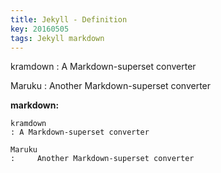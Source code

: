 ```yaml
---
title: Jekyll - Definition
key: 20160505
tags: Jekyll markdown
---
```


kramdown
: A Markdown-superset converter

Maruku
:     Another Markdown-superset converter

<!--more-->

**markdown:**

    kramdown
    : A Markdown-superset converter

    Maruku
    :     Another Markdown-superset converter
